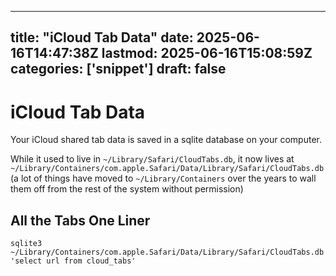 
---
title: "iCloud Tab Data"
date: 2025-06-16T14:47:38Z
lastmod: 2025-06-16T15:08:59Z
categories: ['snippet']
draft: false
---


# iCloud Tab Data

Your iCloud shared tab data is saved in a sqlite database on your computer.

While it used to live in `~/Library/Safari/CloudTabs.db`, it now lives at `~/Library/Containers/com.apple.Safari/Data/Library/Safari/CloudTabs.db` (a lot of things have moved to `~/Library/Containers` over the years to wall them off from the rest of the system without permission)

## All the Tabs One Liner
```
sqlite3 ~/Library/Containers/com.apple.Safari/Data/Library/Safari/CloudTabs.db 'select url from cloud_tabs'
```

<!-- #snippet #public -->

<!-- {BearID:41ACBF90-0162-4B6B-BE3F-3A49526D726E} -->
